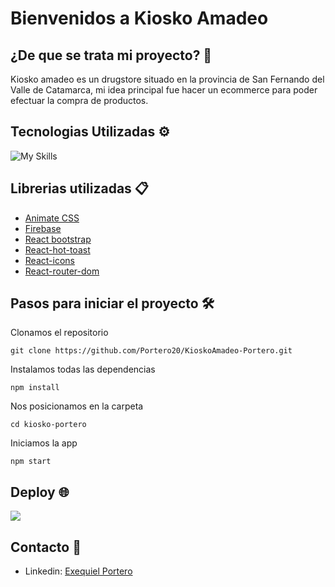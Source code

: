 # Bienvenidos a Kiosko Amadeo 

## ¿De que se trata mi proyecto? 🚀

Kiosko amadeo es un drugstore situado en la provincia de San Fernando del Valle de Catamarca, mi idea principal fue hacer un ecommerce para poder efectuar la compra de productos.

## Tecnologias Utilizadas ⚙️

![My Skills](https://skillicons.dev/icons?i=html,css,sass,react,bootstrap,git)

## Librerias utilizadas 📋

- [Animate CSS](https://animate.style/)
- [Firebase](https://firebase.google.com/?hl=es)
- [React bootstrap](https://react-bootstrap.github.io/)
- [React-hot-toast](https://react-hot-toast.com/)
- [React-icons](https://react-icons.github.io/react-icons/)
- [React-router-dom](https://reactrouter.com/en/main)

## Pasos para iniciar el proyecto 🛠️

Clonamos el repositorio

```
git clone https://github.com/Portero20/KioskoAmadeo-Portero.git
```

Instalamos todas las dependencias

```
npm install
```

Nos posicionamos en la carpeta

```
cd kiosko-portero
```

Iniciamos la app

```
npm start
```

## Deploy 🌐

![](https://skillicons.dev/icons?i=vercel)

## Contacto 👋

- Linkedin: [Exequiel Portero](https://www.linkedin.com/in/exequiel-portero/)

